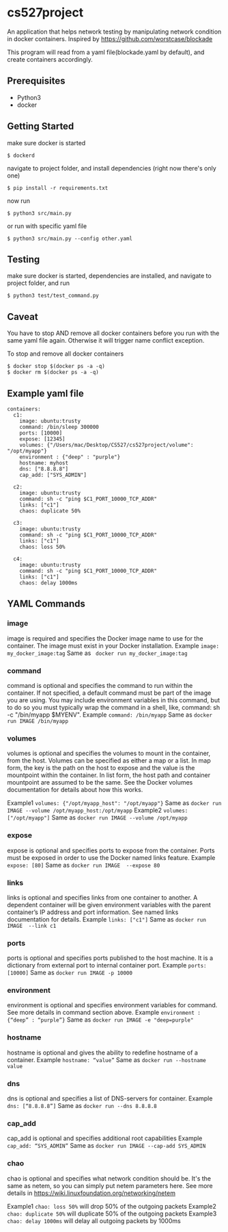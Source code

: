 # cs527project

An application that helps network testing by manipulating network condition in docker containers. Inspired by  https://github.com/worstcase/blockade

This program will read from a yaml file(blockade.yaml by default), and create containers accordingly.

## Prerequisites

* Python3
* docker

## Getting Started

make sure docker is started

```
$ dockerd
```

navigate to project folder, and install dependencies (right now there's only one)

```
$ pip install -r requirements.txt 
```

now run 

```
$ python3 src/main.py
```

or run with specific yaml file

```
$ python3 src/main.py --config other.yaml
```

## Testing

make sure docker is started, dependencies are installed, and navigate to project folder, and run


```
$ python3 test/test_command.py
```

## Caveat

You have to stop AND remove all docker containers before you run with the same yaml file again. Otherwise it will trigger name conflict exception.

To stop and remove all docker containers
```
$ docker stop $(docker ps -a -q)
$ docker rm $(docker ps -a -q)
```


## Example yaml file

```
containers:
  c1:
    image: ubuntu:trusty
    command: /bin/sleep 300000
    ports: [10000]
    expose: [12345]
    volumes: {"/Users/mac/Desktop/CS527/cs527project/volume": "/opt/myapp"}
    environment : {"deep" : "purple"}
    hostname: myhost
    dns: ["8.8.8.8"]
    cap_add: ["SYS_ADMIN"]

  c2:
    image: ubuntu:trusty
    command: sh -c "ping $C1_PORT_10000_TCP_ADDR"
    links: ["c1"]
    chaos: duplicate 50%

  c3:
    image: ubuntu:trusty
    command: sh -c "ping $C1_PORT_10000_TCP_ADDR"
    links: ["c1"]
    chaos: loss 50%

  c4:
    image: ubuntu:trusty
    command: sh -c "ping $C1_PORT_10000_TCP_ADDR"
    links: ["c1"]
    chaos: delay 1000ms
```


## YAML Commands

### image
image is required and specifies the Docker image name to use for the container. The image must exist in your Docker installation.
Example   ```image: my_docker_image:tag```
Same as    ``` docker run my_docker_image:tag```

### command
command is optional and specifies the command to run within the container. If not specified, a default command must be part of the image you are using. You may include environment variables in this command, but to do so you must typically wrap the command in a shell, like,  command: sh -c "/bin/myapp $MYENV".
Example   ```command: /bin/myapp```
Same as   ```docker run IMAGE /bin/myapp```

### volumes
volumes is optional and specifies the volumes to mount in the container, from the host. Volumes can be specified as either a map or a list. In map form, the key is the path on the host to expose and the value is the mountpoint within the container. In list form, the host path and container mountpoint are assumed to be the same. See the Docker volumes documentation for details about how this works.

Example1  ```volumes: {"/opt/myapp_host": "/opt/myapp"}```
Same as   ```docker run IMAGE --volume /opt/myapp_host:/opt/myapp```
Example2  ```volumes: ["/opt/myapp"]```
Same as   ```docker run IMAGE --volume /opt/myapp```

### expose
expose is optional and specifies ports to expose from the container. Ports must be exposed in order to use the Docker named links feature.
Example  ```expose: [80]```
Same as  ```docker run IMAGE  --expose 80```

### links
links is optional and specifies links from one container to another. A dependent container will be given environment variables with the parent container’s IP address and port information. See named links documentation for details.
Example  ```links: ["c1"]```
Same as  ```docker run  IMAGE  --link c1```

### ports
ports is optional and specifies ports published to the host machine. It is a dictionary from external port to internal container port.
Example  ```ports: [10000]```
Same as   ```docker run IMAGE -p 10000 ```

### environment
environment is optional and specifies environment variables for command. See more details in command section above.
Example  ```environment : {“deep” : “purple”}```
Same as   ```docker run IMAGE -e "deep=purple"```

### hostname
hostname is optional and gives the ability to redefine hostname of a container.
Example    ```hostname: “value”```
Same as    ```docker run --hostname value```

### dns
dns is optional and specifies a list of DNS-servers for container.
Example  ```dns: [“8.8.8.8”]```
Same as  ```docker run --dns 8.8.8.8```

### cap_add
cap_add is optional and specifies additional root capabilities
Example ```cap_add: “SYS_ADMIN”```
Same as ```docker run IMAGE --cap-add SYS_ADMIN```

### chao
chao is optional and specifies what network condition should be. It's the same as netem, so you can simply put netem parameters here. See more details in https://wiki.linuxfoundation.org/networking/netem
    
Example1 ```chao: loss 50%``` will drop 50% of the outgoing packets
Example2 ```chao: duplicate 50%``` will duplicate 50% of the outgoing packets
Example3 ```chao: delay 1000ms``` will delay all outgoing packets by 1000ms


